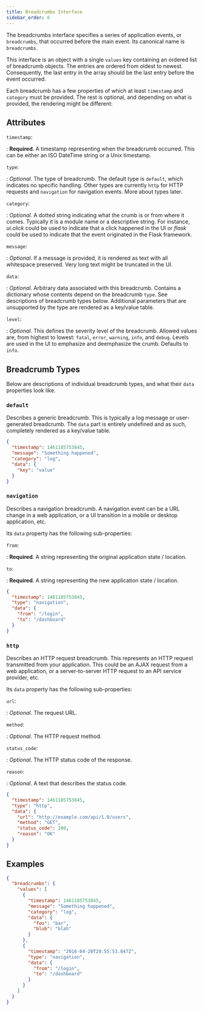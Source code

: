 ```yaml
---
title: Breadcrumbs Interface
sidebar_order: 6
---
```


The breadcrumbs interface specifies a series of application events, or
`breadcrumbs`, that occurred before the main event. Its canonical name is
`breadcrumbs`.

This interface is an object with a single `values` key containing an ordered list
of breadcrumb objects. The entries are ordered from oldest to newest.
Consequently, the last entry in the array should be the last entry before the
event occurred.

Each breadcrumb has a few properties of which at least `timestamp` and
`category` must be provided. The rest is optional, and depending on what is
provided, the rendering might be different:

## Attributes

`timestamp`:

: **Required**. A timestamp representing when the breadcrumb occurred. This can
  be either an ISO DateTime string or a Unix timestamp.

`type`:

: _Optional_. The type of breadcrumb. The default type is `default`, which
  indicates no specific handling. Other types are currently `http` for HTTP
  requests and `navigation` for navigation events. More about types later.

`category`:

: _Optional_. A dotted string indicating what the crumb is or from where it comes.
  Typically it is a module name or a descriptive string. For instance,
  _ui.click_ could be used to indicate that a click happened in the UI or _flask_
  could be used to indicate that the event originated in the Flask framework.

`message`:

: _Optional_. If a message is provided, it is rendered as text with all
  whitespace preserved. Very long text might be truncated in the UI.

`data`:

: _Optional_. Arbitrary data associated with this breadcrumb. Contains a
  dictionary whose contents depend on the breadcrumb `type`. See descriptions of
  breadcrumb types below. Additional parameters that are unsupported by the type
  are rendered as a key/value table.

`level`:

: _Optional_. This defines the severity level of the breadcrumb. Allowed values
  are, from highest to lowest: `fatal`, `error`, `warning`, `info`, and `debug`.
  Levels are used in the UI to emphasize and deemphasize the crumb. Defaults to
  `info`.

## Breadcrumb Types

Below are descriptions of individual breadcrumb types, and what their `data`
properties look like.

### `default`

Describes a generic breadcrumb. This is typically a log message or user-generated
breadcrumb. The `data` part is entirely undefined and as such,
completely rendered as a key/value table.

```json
{
  "timestamp": 1461185753845,
  "message": "Something happened",
  "category": "log",
  "data": {
    "key": "value"
  }
}
```

### `navigation`

Describes a navigation breadcrumb. A navigation event can be a URL change in a
web application, or a UI transition in a mobile or desktop application, etc.

Its `data` property has the following sub-properties:

`from`:

: **Required**. A string representing the original application state / location.

`to`:

: **Required**. A string representing the new application state / location.

```json
{
  "timestamp": 1461185753845,
  "type": "navigation",
  "data": {
    "from": "/login",
    "to": "/dashboard"
  }
}
```

### `http`

Describes an HTTP request breadcrumb. This represents an HTTP request
transmitted from your application. This could be an AJAX request from a web
application, or a server-to-server HTTP request to an API service provider, etc.

Its `data` property has the following sub-properties:

`url`:

: _Optional_. The request URL.

`method`:

: _Optional_. The HTTP request method.

`status_code`:

: _Optional_. The HTTP status code of the response.

`reason`:

: _Optional_. A text that describes the status code.

```json
{
  "timestamp": 1461185753845,
  "type": "http",
  "data": {
    "url": "http://example.com/api/1.0/users",
    "method": "GET",
    "status_code": 200,
    "reason": "OK"
  }
}
```

## Examples

```json
{
  "breadcrumbs": {
    "values": [
      {
        "timestamp": 1461185753845,
        "message": "Something happened",
        "category": "log",
        "data": {
          "foo": "bar",
          "blub": "blah"
        }
      },
      {
        "timestamp": "2016-04-20T20:55:53.847Z",
        "type": "navigation",
        "data": {
          "from": "/login",
          "to": "/dashboard"
        }
      }
    ]
  }
}
```
